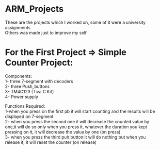 # ARM_Projects
These are the projects which I worked on, some of it were a university assignments<br/>
Others was made just to improve my self

# For the First Project => Simple Counter Project:
Components:<br/>
1- three 7-segment with decoders<br/>
2- three Push_buttons<br/>
3- TM4C123 (Tiva C Kit)<br/>
4- Power supply <br/>

Functions Required:<br/>
1-when you press on the first pb it will start counting and the results will be displayed on 7-segment<br/>
2- when you press the second one it will decrease the counted value by one,it will do so only when you press it, whatever the duration you kept pressing on it, it will decrease the value by one (on press)<br/>
3- when you press the third puh button it will do nothing but when you release it, it will reset the counter (on release)<br/>

